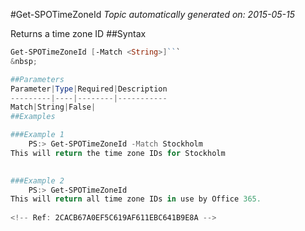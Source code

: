#Get-SPOTimeZoneId
*Topic automatically generated on: 2015-05-15*

Returns a time zone ID
##Syntax
```powershell
Get-SPOTimeZoneId [-Match <String>]```
&nbsp;

##Parameters
Parameter|Type|Required|Description
---------|----|--------|-----------
Match|String|False|
##Examples

###Example 1
    PS:> Get-SPOTimeZoneId -Match Stockholm
This will return the time zone IDs for Stockholm
    

###Example 2
    PS:> Get-SPOTimeZoneId
This will return all time zone IDs in use by Office 365.
 
<!-- Ref: 2CACB67A0EF5C619AF611EBC641B9E8A -->